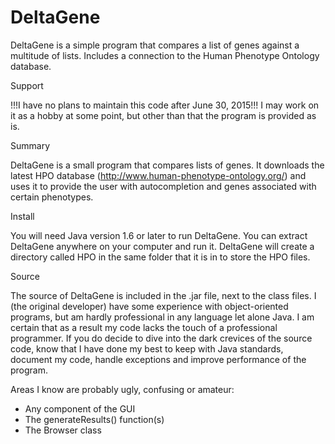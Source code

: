 # DeltaGene
DeltaGene is a simple program that compares a list of genes against a multitude of lists. Includes a connection to the Human Phenotype Ontology database.


Support

!!!I have no plans to maintain this code after June 30, 2015!!!
I may work on it as a hobby at some point, but other than that the 
program is provided as is.


Summary

DeltaGene is a small program that compares lists of genes. It downloads
the latest HPO database (http://www.human-phenotype-ontology.org/) and
uses it to provide the user with autocompletion and genes associated 
with certain phenotypes.


Install

You will need Java version 1.6 or later to run DeltaGene. You can extract
DeltaGene anywhere on your computer and run it. DeltaGene will create
a directory called HPO in the same folder that it is in to store the 
HPO files.
 

Source

The source of DeltaGene is included in the .jar file, next to the class
files. I (the original developer) have some experience with 
object-oriented programs, but am hardly professional in any language
let alone Java. I am certain that as a result my code lacks the touch
of a professional programmer. If you do decide to dive into the dark
crevices of the source code, know that I have done my best to keep with 
Java standards, document my code, handle exceptions and improve
performance of the program.

Areas I know are probably ugly, confusing or amateur:

- Any component of the GUI
- The generateResults() function(s)
- The Browser class
